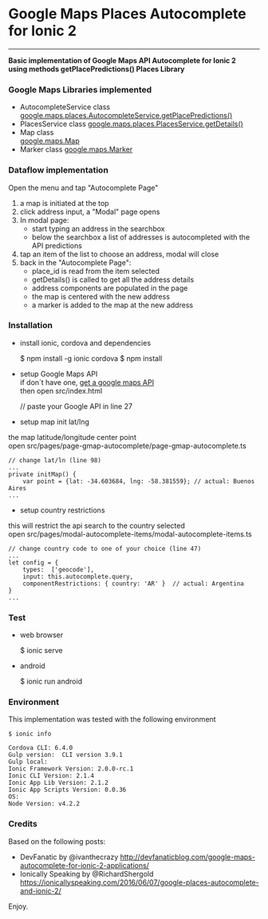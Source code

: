 
# Google Maps Places Autocomplete for Ionic 2 
-----
 
**Basic implementation of Google Maps API Autocomplete for Ionic 2  
using methods getPlacePredictions() Places Library**

### Google Maps Libraries implemented
- AutocompleteService class  
  [google.maps.places.AutocompleteService.getPlacePredictions()](https://developers.google.com/maps/documentation/javascript/reference#AutocompleteService)
- PlacesService class
  [google.maps.places.PlacesService.getDetails()](https://developers.google.com/maps/documentation/javascript/reference#PlacesService)
- Map class  
  [google.maps.Map](https://developers.google.com/maps/documentation/javascript/reference#Map)  
- Marker class
  [google.maps.Marker](https://developers.google.com/maps/documentation/javascript/reference#Marker)

### Dataflow implementation
Open the menu and tap "Autocomplete Page"

1. a map is initiated at the top   
2. click address input, a "Modal" page opens  
3. In modal page:  
    - start typing an address in the searchbox    
    - below the searchbox a list of addresses is autocompleted with the API predictions  
4. tap an item of the list to choose an address, modal will close  
5. back in the "Autocomplete Page":  
    - place_id is read from the item selected  
    - getDetails() is called to get all the address details  
    - address components are populated in the page
    - the map is centered with the new address
    - a marker is added to the map at the new address


### Installation

- install ionic, cordova and dependencies

    $ npm install -g ionic cordova
    $ npm install

- setup Google Maps API  
if don´t have one, [get a google maps API](https://developers.google.com/maps/documentation/javascript/get-api-key)  
then open src/index.html  
    
    // paste your Google API in line 27  
    <script src="https://maps.googleapis.com/maps/api/js?v=3&key=YOUR-API-KEY&libraries=places"></script>
    
- setup map init lat/lng

the map latitude/longitude center point   
open src/pages/page-gmap-autocomplete/page-gmap-autocomplete.ts

    // change lat/ln (line 98)
    ...
    private initMap() {
        var point = {lat: -34.603684, lng: -58.381559}; // actual: Buenos Aires
    ...     

- setup country restrictions

this will restrict the api search to the country selected  
open src/pages/modal-autocomplete-items/modal-autocomplete-items.ts

    // change country code to one of your choice (line 47)
    ...
    let config = { 
        types:  ['geocode'],
        input: this.autocomplete.query, 
        componentRestrictions: { country: 'AR' }  // actual: Argentina 
    }
    ...
    

### Test

- web browser

    $ ionic serve

- android

    $ ionic run android

### Environment
This implementation was tested with the following environment

    $ ionic info

    Cordova CLI: 6.4.0                                                                                                                                        
    Gulp version:  CLI version 3.9.1                                                                                                                          
    Gulp local:                                                                                                                                               
    Ionic Framework Version: 2.0.0-rc.1                                                                                                                       
    Ionic CLI Version: 2.1.4                                                                                                                                  
    Ionic App Lib Version: 2.1.2                                                                                                                              
    Ionic App Scripts Version: 0.0.36                                                                                                                         
    OS:                                                                                                                                                       
    Node Version: v4.2.2 



### Credits

Based on the following posts:
- DevFanatic by @ivanthecrazy http://devfanaticblog.com/google-maps-autocomplete-for-ionic-2-applications/
- Ionically Speaking by @RichardShergold https://ionicallyspeaking.com/2016/06/07/google-places-autocomplete-and-ionic-2/

  
    
Enjoy.    



